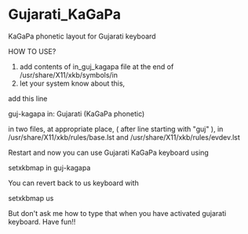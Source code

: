 # Gujarati_KaGaPa
KaGaPa phonetic layout for Gujarati keyboard

HOW TO USE?

1. add contents of in_guj_kagapa file at the end of /usr/share/X11/xkb/symbols/in
2. let your system know about this,

add this line

  guj-kagapa      in: Gujarati (KaGaPa phonetic)

in two files, at appropriate place, ( after line starting with "guj" ), in /usr/share/X11/xkb/rules/base.lst and /usr/share/X11/xkb/rules/evdev.lst

Restart and now you can use Gujarati KaGaPa keyboard using 

  setxkbmap in guj-kagapa

You can revert back to us keyboard with

   setxkbmap us
   
But don't ask me how to type that when you have activated gujarati keyboard. Have fun!!
